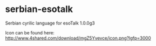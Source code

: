 serbian-esotalk
===============

Serbian cyrilic language for esoTalk 1.0.0g3

Icon can be found here: http://www.4shared.com/download/mgZ5Yvevce/icon.png?lgfp=3000

